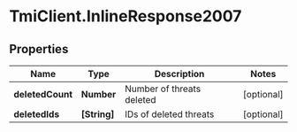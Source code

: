 # TmiClient.InlineResponse2007

## Properties
Name | Type | Description | Notes
------------ | ------------- | ------------- | -------------
**deletedCount** | **Number** | Number of threats deleted | [optional] 
**deletedIds** | **[String]** | IDs of deleted threats | [optional] 
